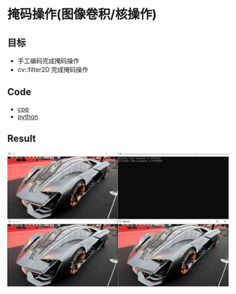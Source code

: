 # 掩码操作(图像卷积/核操作)

## 目标

- 手工编码完成掩码操作
- cv::filter2D 完成掩码操作

## Code

- [cpp](./code/cpp)
- [python](./code/python)

## Result

![result.jpg](https://github.com/QWERDF007/LearningOpenCV4/blob/master/project/mask_operations/result/result.jpg)

